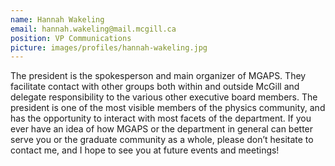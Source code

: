 ```yaml
---
name: Hannah Wakeling
email: hannah.wakeling@mail.mcgill.ca
position: VP Communications
picture: images/profiles/hannah-wakeling.jpg
---
```


The president is the spokesperson and main organizer of MGAPS. They facilitate contact with other groups both within and outside McGill and delegate responsibility to the various other executive board members. The president is one of the most visible members of the physics community, and has the opportunity to interact with most facets of the department. If you ever have an idea of how MGAPS or the department in general can better serve you or the graduate community as a whole, please don’t hesitate to contact me, and I hope to see you at future events and meetings!